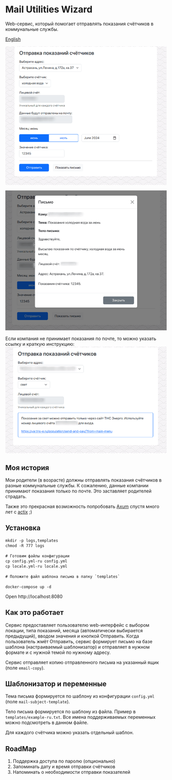 # Mail Utilities Wizard

Web-сервис, который помогает отправлять показания счётчиков в коммунальные службы.

[English](README.md)

![Web-сервис для отправки показаний счётчиков по почте](screenshot-ru.png)

![Пример предпросмотра письма в интерфейсе приложения](screenshot-letter-preview-ru.png)

Если компания не принимает показания по почте, то можно указать ссылку и краткую инструкцию:
![Ссылка на сайт компании для отправки показаний](screenshot-unsupported-counters-ru.png)

## Моя история

Мои родители (в возрасте) должны отправлять показания счётчиков в разные коммунальные службы. 
К сожалению, данные компании принимают показания только по почте. Это заставляет родителей страдать.

Также это прекрасная возможность попробовать [Axum](https://github.com/tokio-rs/axum) спустя много лет с [actix](https://github.com/actix/actix-web) ;)

## Установка

```shell
mkdir -p logs,templates
chmod -R 777 logs

# Готовим файлы конфигурации
cp config.yml-ru config.yml
cp locale.yml-ru locale.yml

# Положите файл шаблона письма в папку `templates`

docker-compose up -d
```

Open http://localhost:8080

## Как это работает

Сервис предоставляет пользователю web-интерфейс с выбором локации, типа показаний, месяца (автоматически выбирается предыдущий), вводом значения и кнопкой Отправить.
Когда пользователь жмёт Отправить, сервис формирует письмо на базе шаблона (настраиваемый шаблонизатор) и 
отправляет в нужном формате и с нужной темой по нужному адресу.

Сервис отправляет копию отправленного письма на указанный ящик (поле `email-copy`).

## Шаблонизатор и переменные

Тема письма формируется по шаблону из конфигурации `config.yml` (поле `mail-subject-template`).

Тело письма формируется по шаблону из файла. Пример в `templates/example-ru.txt`. 
Все имена поддерживаемых переменных можно подсмотреть в данном файле.

Для каждого счётчика можно указать отдельный шаблон.

## RoadMap

1. Поддержка доступа по паролю (опционально)
2. Запоминать дату и время отправки счётчиков
3. Напоминать о необходимости отправки показателей
